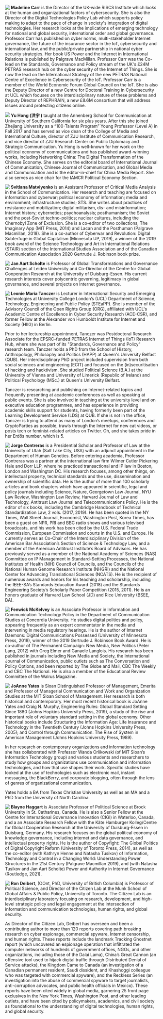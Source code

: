 <img style="float=left;" align="left" margins=300px padding-right=100x src="https://raw.githubusercontent.com/in-sight-it/in-sight-it.github.io/gh-pages/assets/small/Madeline.png"> **Madeline Carr** is the Director of the UK-wide RISCS Institute which looks at the human and organizational factors of cybersecurity. She is also the Director of the Digital Technologies Policy Lab which supports policy making to adapt to the pace of change in society's integration of digital technologies. Her research looks at the implications of emerging technology for national and global security, international order and global governance. Professor Carr has published on cyber norms, multi-stakeholder Internet governance, the future of the insurance sector in the IoT, cybersecurity and international law, and the public/private partnership in national cyber security strategies. Her book US Power and the Internet in International Relations is published by Palgrave MacMillan. Professor Carr was the Co-lead on the Standards, Governance and Policy stream of the UK's £24M PETRAS research hub on the cyber security of the Internet of Things. She is now the lead on the International Strategy of the new PETRAS National Centre of Excellence in Cybersecurity of the IoT. Professor Carr is a member of the World Economic Forum Global Council on the IoT. She is also the Deputy Director of a new Centre for Doctoral Training in Cybersecurity at UCL which focuses on the interdisciplinary nature of these problems and Deputy Director of REPHRAIN, a new £8.6M consortium that will address issues around protecting citizens online. 

<img style="float=left;" align="left" margins=300px padding-right=100x src="https://raw.githubusercontent.com/in-sight-it/in-sight-it.github.io/gh-pages/assets/small/Yu.png"> **Yu Hong (洪宇 )** taught at the Annenberg School for Communication at University of Southern California for six plus years. After this she joined Zhejiang University as a “100-Talents Program” Young Professor (Level A) in Fall 2017 and has served as vice dean of the College of Media and International Culture, director of ZJU Institute of Communication Research, and vice director of ZJU Research Center on Public Diplomacy and Strategic Communication. Yu Hong is well-known for her work on the political economy of communications and has published award-winning works, including Networking China: The Digital Transformation of the Chinese Economy. She serves on the editorial board of International Journal of Communication, Chinese Journal of Communication, and Global Media and Communication and is the editor-in-chief for China Media Report. She also serves as vice chair for the IAMCR Political Economy Section.  

<img style="float=left;" align="left" margins=300px padding-right=100x src="https://raw.githubusercontent.com/in-sight-it/in-sight-it.github.io/gh-pages/assets/small/Svitlana.png"> **Svitlana Matviyenko** is an Assistant Professor of Critical Media Analysis in the School of Communication. Her research and teaching are focused on information and cyberwar; political economy of information; media and environment; infrastructure studies; STS. She writes about practices of resistance and mobilization; digital militarism, dis- and misinformation; Internet history; cybernetics; psychoanalysis; posthumanism; the Soviet and the post-Soviet techno-politics; nuclear cultures, including the Chernobyl Zone of Exclusion. She is a co-editor of two collections, The Imaginary App (MIT Press, 2014) and Lacan and the Posthuman (Palgrave Macmillan, 2018). She is a co-author of Cyberwar and Revolution: Digital Subterfuge in Global Capitalism (Minnesota UP, 2019), a winner of the 2019 book award of the Science Technology and Art in International Relations (STAIR) section of the International Studies Association and of the Canadian Communication Association 2020 Gertrude J. Robinson book prize. 

<img style="float=left;" align="left" margins=300px padding-right=100x src="https://raw.githubusercontent.com/in-sight-it/in-sight-it.github.io/gh-pages/assets/small/Jan Aart.png"> **Jan Aart Scholte** is Professor of Global Transformations and Governance Challenges at Leiden University and Co-Director of the Centre for Global Cooperation Research at the University of Duisburg-Essen. His current research interests cover polycentric governing, legitimacy in global governance, and several projects on Internet governance. 

<img style="float=left;" align="left" margins=300px padding-right=100x src="https://raw.githubusercontent.com/in-sight-it/in-sight-it.github.io/gh-pages/assets/small/Leonie.png"> **Leonie Maria Tanczer** is Lecturer in International Security and Emerging Technologies at University College London’s (UCL) Department of Science, Technology, Engineering and Public Policy (STEaPP). She is member of the Advisory Council of the Open Rights Group (ORG), affiliated with UCL's Academic Centre of Excellence in Cyber Security Research (ACE-CSR), and former Fellow at the Alexander von Humboldt Institute for Internet and Society (HIIG) in Berlin. 	  

Prior to her lectureship appointment, Tanczer was Postdoctoral Research Associate for the EPSRC-funded PETRAS Internet of Things (IoT) Research Hub, where she was part of its "Standards, Governance and Policy" research team. Tanczer holds a PhD from the School of History, Anthropology, Philosophy and Politics (HAPP) at Queen's University Belfast (QUB). Her interdisciplinary PhD project included supervision from both social sciences and engineering (ECIT) and focused on the (in)securitisation of hacking and hacktivism. She studied Political Science (B.A.) at the University of Vienna and University of Limerick (Republic of Ireland) and Political Psychology (MSc.) at Queen's University Belfast. 

Tanczer is researching and publishing on Internet-related topics and frequently presenting at academic conferences as well as speaking at public events. She is also involved in teaching at the university level and on executive education programmes, and has experience in providing academic skills support for students, having formerly been part of the Learning Development Service (LDS) at QUB. If she is not in the office, Tanczer is trying to attend as many of London’s meetups, conferences and CryptoParties as possible, trawls through the Internet for new cat videos, or posts tech or feminist-related articles on Twitter. Oh, and she takes pride in her Erdős number, which is 5. 

<img style="float=left;" align="left" margins=300px padding-right=100x src="https://raw.githubusercontent.com/in-sight-it/in-sight-it.github.io/gh-pages/assets/small/Jorge.png"> **Jorge Contreras** is a Presidential Scholar and Professor of Law at the University of Utah (Salt Lake City, USA) with an adjunct appointment in the Department of Human Genetics.  Before entering academia, Professor Contreras was a partner at the international law firm Wilmer Cutler Pickering Hale and Dorr LLP, where he practiced transactional and IP law in Boston, London and Washington DC.  His research focuses, among other things, on intellectual property, technical standards and the use, dissemination and ownership of scientific data. He is the author of more than 100 scholarly articles and book chapters which have appeared in scientific, legal and policy journals including Science, Nature, Georgetown Law Journal, NYU Law Review, Washington Law Review, Harvard Journal of Law and Technology, Antitrust Law Journal and Telecommunications Policy.  He is the editor of six books, including the Cambridge Handbook of Technical Standardization Law, 2 vols. (2017, 2019).  He has been quoted in the NY Times, Wall Street Journal, Economist, Washington Post, Korea Times, has been a guest on NPR, PRI and BBC radio shows and various televised broadcasts, and his work has been cited by the U.S. Federal Trade Commission, European Commission and courts in the U.S. and Europe.  He currently serves as Co-Chair of the Interdisciplinary Division of the American Bar Association’s Section of Science & Technology Law, and a member of the American Antitrust Institute’s Board of Advisors.  He has previously served as a member of the National Academy of Sciences (NAS) Committee on IP Management in Standard-Setting Processes, the National Institutes of Health (NIH) Council of Councils, and the Councils of the National Human Genome Research Institute (NHGRI) and the National Center for Advancing Translational Sciences (NCATS). He is the recipient of numerous awards and honors for his teaching and scholarship, including the IEEE-SA’s Standards Education Award (2018) and the Standards Engineering Society’s Scholarly Paper Competition (2015, 2011).  He is an honors graduate of Harvard Law School (JD) and Rice University (BSEE, BA). 

<img style="float=left;" align="left" margins=300px padding-right=100x src="https://raw.githubusercontent.com/in-sight-it/in-sight-it.github.io/gh-pages/assets/small/Fenwick.png"> **Fenwick McKelvey** is an Associate Professor in Information and Communication Technology Policy in the Department of Communication Studies at Concordia University. He studies digital politics and policy, appearing frequently as an expert commentator in the media and intervening in media regulatory hearings. He is the author of Internet Daemons: Digital Communications Possessed (University of Minnesota Press, 2018), winner of the 2019 Gertrude J. Robinson Book Award. He is co-author of The Permanent Campaign: New Media, New Politics (Peter Lang, 2012) with Greg Elmer and Ganaele Langlois. His research has been published in journals including New Media and Society, the International Journal of Communication, public outlets such as The Conversation and Policy Options, and been reported by The Globe and Mail, CBC The Weekly and CBC The National. He is also a member of the Educational Review Committee of the Walrus Magazine.  

 <img style="float=left;" align="left" margins=300px padding-right=100x src="https://raw.githubusercontent.com/in-sight-it/in-sight-it.github.io/gh-pages/assets/small/JoAnne.png"> **JoAnne Yates** is Sloan Distinguished Professor of Management, Emerita and Professor of Managerial Communication and Work and Organization Studies at the MIT Sloan School of Management. Her research is both historical and contemporary. Her most recent historical book is JoAnne Yates and Craig N. Murphy, Engineering Rules: Global Standard Setting Since 1880 (Johns Hopkins University Press, 2019), a study of the rise and important role of voluntary standard setting in the global economy. Other historical books include Structuring the Information Age: Life Insurance and Technology in the Twentieth Century (Johns Hopkins University Press, 2005); and Control through Communication: The Rise of System in American Management (Johns Hopkins University Press, 1989).  

In her research on contemporary organizations and information technology she has collaborated with Professor Wanda Orlikowski (of MIT Sloan’s Information Technology group) and various students and researchers to study how groups and organizations use communication and information technologies, and how that use shapes their work. Specific studies have looked at the use of technologies such as electronic mail, instant messaging, the BlackBerry, and corporate blogging, often through the lens of genres of organizational communication. 

Yates holds a BA from Texas Christian University as well as an MA and a PhD from the University of North Carolina. 

 <img style="float=left;" align="left" margins=300px padding-right=100x src="https://raw.githubusercontent.com/in-sight-it/in-sight-it.github.io/gh-pages/assets/small/Blayne.png"> **Blayne Haggart** is Associate Professor of Political Science at Brock University in St. Catharines, Canada. He is also a Senior Fellow at the Centre for International Governance Innovation (CIGI) in Waterloo, Canada, and a an Associate Research Fellow with the Käte Hamburger Kolleg/Centre for Global Cooperation Research at the University of Duisburg-Essen in Duisburg, Germany. His research focuses on the global political economy of knowledge governance, including internet and data governance, and intellectual property rights. He is the author of Copyfight: The Global Politics of Digital Copyright Reform (University of Toronto Press, 2014), as well as the co-editor (with Kathryn Henne and Natasha Tusikov) of Information, Technology and Control in a Changing World: Understanding Power Structures in the 21st Century (Palgrave Macmillan 2019), and (with Natasha Tusikov and Jan Aart Scholte) Power and Authority in Internet Governance (Routledge, 2021). 

<img style="float=left;" align="left" margins=300px padding-right=100x src="https://raw.githubusercontent.com/in-sight-it/in-sight-it.github.io/gh-pages/assets/small/Ron.png"> **Ron Deibert**, (OOnt, PhD, University of British Columbia) is Professor of Political Science, and Director of the Citizen Lab at the Munk School of Global Affairs & Public Policy, University of Toronto. The Citizen Lab is an interdisciplinary laboratory focusing on research, development, and high-level strategic policy and legal engagement at the intersection of information and communication technologies, human rights, and global security. 

As Director of the Citizen Lab, Deibert has overseen and been a contributing author to more than 120 reports covering path breaking research on cyber espionage, commercial spyware, Internet censorship, and human rights. These reports include the landmark Tracking Ghostnet report (which uncovered an espionage operation that infiltrated the computer networks of hundreds of government offices, NGOs, and other organizations, including those of the Dalai Lama), China’s Great Cannon (an offensive tool used to hijack digital traffic through Distributed Denial of Service attacks), the Kingdom Came to Canada (an investigation of a Canadian permanent resident, Saudi dissident, and Khashoggi colleague who was targeted with commercial spyware), and the Reckless Series (an investigation into the abuse of commercial spyware to target journalists, anti-corruption advocates, and public health officials in Mexico). These reports have been cited widely in global media, garnering 25 front page exclusives in the New York Times, Washington Post, and other leading outlets, and have been cited by policymakers, academics, and civil society as foundational to the understanding of digital technologies, human rights, and global security. 

 
